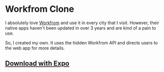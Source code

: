 # Workfrom Clone

I absolutely love [Workfrom](https://workfrom.co/) and use it in every city that I visit. However, their native apps haven't been updated in over 3 years and are kind of a pain to use.

So, I created my own. It uses the hidden Workfrom API and directs users to the web app for more details. 

## [Download with Expo]()